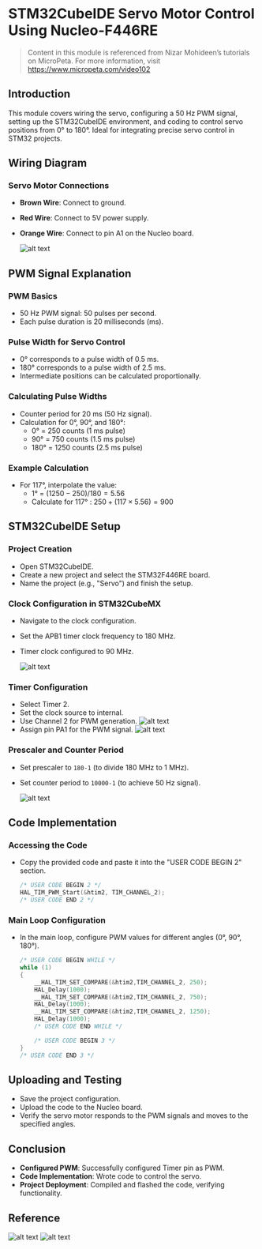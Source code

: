 # STM32CubeIDE Servo Motor Control Using Nucleo-F446RE 

>Content in this module is referenced from Nizar Mohideen’s tutorials on MicroPeta. For more information, visit https://www.micropeta.com/video102

## Introduction
  This module covers wiring the servo, configuring a 50 Hz PWM signal, setting up the STM32CubeIDE environment, and coding to control servo positions from 0° to 180°. Ideal for integrating precise servo control in STM32 projects.

## Wiring Diagram
### Servo Motor Connections
- **Brown Wire**: Connect to ground.
- **Red Wire**: Connect to 5V power supply.
- **Orange Wire**: Connect to pin A1 on the Nucleo board.

    ![alt text](images/stm32-servo.png)

## PWM Signal Explanation
### PWM Basics
- 50 Hz PWM signal: 50 pulses per second.
- Each pulse duration is 20 milliseconds (ms).

### Pulse Width for Servo Control
- 0° corresponds to a pulse width of 0.5 ms.
- 180° corresponds to a pulse width of 2.5 ms.
- Intermediate positions can be calculated proportionally.

### Calculating Pulse Widths
- Counter period for 20 ms (50 Hz signal).
- Calculation for 0°, 90°, and 180°:
  - 0° = 250 counts (1 ms pulse)
  - 90° = 750 counts (1.5 ms pulse)
  - 180° = 1250 counts (2.5 ms pulse)

### Example Calculation
- For 117°, interpolate the value:
  - 1° = $(1250 - 250) / 180 = 5.56$
  - Calculate for 117° : $250 + (117 \times 5.56) = 900$

## STM32CubeIDE Setup
### Project Creation
- Open STM32CubeIDE.
- Create a new project and select the STM32F446RE board.
- Name the project (e.g., "Servo") and finish the setup.

### Clock Configuration in STM32CubeMX
- Navigate to the clock configuration.
- Set the APB1 timer clock frequency to 180 MHz.
- Timer clock configured to 90 MHz.
  
    ![alt text](images/clock-config.png)    

### Timer Configuration
- Select Timer 2.
- Set the clock source to internal.
- Use Channel 2 for PWM generation.
  ![alt text](images/timer-setup.png)
- Assign pin PA1 for the PWM signal.
    ![alt text](images/servo-pin.png)

### Prescaler and Counter Period
- Set prescaler to `180-1` (to divide 180 MHz to 1 MHz).
- Set counter period to `10000-1` (to achieve 50 Hz signal).

    ![alt text](images/prescaler.png)

## Code Implementation
### Accessing the Code
- Copy the provided code and paste it into the "USER CODE BEGIN 2" section.

    ```C
    /* USER CODE BEGIN 2 */
    HAL_TIM_PWM_Start(&htim2, TIM_CHANNEL_2);
    /* USER CODE END 2 */
    ```

### Main Loop Configuration
- In the main loop, configure PWM values for different angles (0°, 90°, 180°).

    ```C
    /* USER CODE BEGIN WHILE */
    while (1)
    {
        __HAL_TIM_SET_COMPARE(&htim2,TIM_CHANNEL_2, 250);
        HAL_Delay(1000);
        __HAL_TIM_SET_COMPARE(&htim2,TIM_CHANNEL_2, 750);
        HAL_Delay(1000);
        __HAL_TIM_SET_COMPARE(&htim2,TIM_CHANNEL_2, 1250);
        HAL_Delay(1000);
        /* USER CODE END WHILE */

        /* USER CODE BEGIN 3 */
    }
    /* USER CODE END 3 */
    ```

## Uploading and Testing
- Save the project configuration.
- Upload the code to the Nucleo board.
- Verify the servo motor responds to the PWM signals and moves to the specified angles.

## Conclusion
  - **Configured PWM**: Successfully configured Timer pin as PWM.
  - **Code Implementation**: Wrote code to control the servo.
  - **Project Deployment**: Compiled and flashed the code, verifying functionality.

## Reference
![alt text](images/pinout-left.png)
![alt text](images/pinout-right.png)